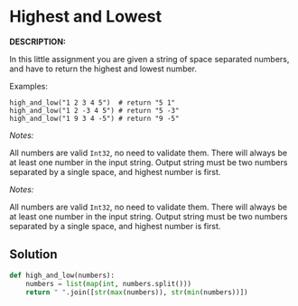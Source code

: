 # Highest and Lowest
**DESCRIPTION:**

In this little assignment you are given a string of space separated numbers, and have to return the highest and lowest number.

Examples:
```
high_and_low("1 2 3 4 5")  # return "5 1"
high_and_low("1 2 -3 4 5") # return "5 -3"
high_and_low("1 9 3 4 -5") # return "9 -5"
```
*Notes:*

All numbers are valid `Int32`, no need to validate them.
There will always be at least one number in the input string.
Output string must be two numbers separated by a single space, and highest number is first.

*Notes:*

All numbers are valid `Int32`, no need to validate them.
There will always be at least one number in the input string.
Output string must be two numbers separated by a single space, and highest number is first.


## Solution
```Python
def high_and_low(numbers):
    numbers = list(map(int, numbers.split()))
    return " ".join([str(max(numbers)), str(min(numbers))])
```